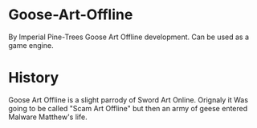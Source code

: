 # Goose-Art-Offline
By Imperial Pine-Trees
Goose Art Offline development. Can be used as a game engine.


# History
Goose Art Offline is a slight parrody of Sword Art Online. Orignaly it Was going to be called "Scam Art Offline" but then an army of geese entered Malware Matthew's life.
